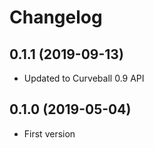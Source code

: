 Changelog
=========

0.1.1 (2019-09-13)
-----------------

* Updated to Curveball 0.9 API


0.1.0 (2019-05-04)
------------------

* First version

